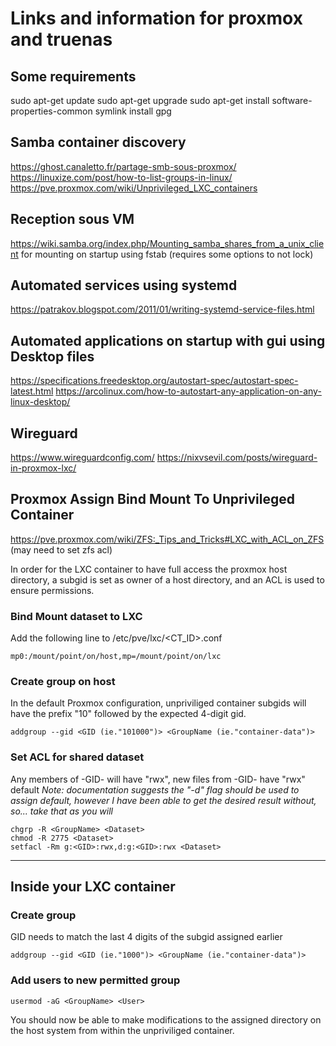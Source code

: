 # Links and information for proxmox and truenas

## Some requirements
sudo apt-get update
sudo apt-get upgrade
sudo apt-get install software-properties-common
symlink
install gpg
## Samba container discovery
https://ghost.canaletto.fr/partage-smb-sous-proxmox/
https://linuxize.com/post/how-to-list-groups-in-linux/
https://pve.proxmox.com/wiki/Unprivileged_LXC_containers
## Reception sous VM
https://wiki.samba.org/index.php/Mounting_samba_shares_from_a_unix_client for mounting on startup using fstab (requires some options to not lock)

## Automated services using systemd
https://patrakov.blogspot.com/2011/01/writing-systemd-service-files.html

## Automated applications on startup with gui using Desktop files
https://specifications.freedesktop.org/autostart-spec/autostart-spec-latest.html
https://arcolinux.com/how-to-autostart-any-application-on-any-linux-desktop/


## Wireguard
https://www.wireguardconfig.com/
https://nixvsevil.com/posts/wireguard-in-proxmox-lxc/

## Proxmox Assign Bind Mount To Unprivileged Container
https://pve.proxmox.com/wiki/ZFS:_Tips_and_Tricks#LXC_with_ACL_on_ZFS (may need to set zfs acl)

In order for the LXC container to have full access the proxmox host directory, a subgid is set as owner of a host directory, and an ACL is used to ensure permissions.
### Bind Mount dataset to LXC
Add the following line to /etc/pve/lxc/<CT_ID>.conf
```
mp0:/mount/point/on/host,mp=/mount/point/on/lxc
```

### Create group on host
In the default Proxmox configuration, unpriviliged container subgids will have the prefix "10" followed by the expected 4-digit gid.
``` 
addgroup --gid <GID (ie."101000")> <GroupName (ie."container-data")>
```

### Set ACL for shared dataset
Any members of -GID- will have "rwx", new files from -GID- have "rwx" default
*Note: documentation suggests the "-d" flag should be used to assign default, however I have been able to get the desired result without, so... take that as you will*
```
chgrp -R <GroupName> <Dataset>
chmod -R 2775 <Dataset>
setfacl -Rm g:<GID>:rwx,d:g:<GID>:rwx <Dataset>
```

---
## Inside your LXC container
### Create group
GID needs to match the last 4 digits of the subgid assigned earlier
```
addgroup --gid <GID (ie."1000")> <GroupName (ie."container-data")>
```

### Add users to new permitted group
```
usermod -aG <GroupName> <User>
```

You should now be able to make modifications to the assigned directory on the host system from within the unpriviliged container.




